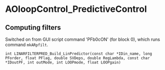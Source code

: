 # AOloopControl_PredictiveControl



## Computing filters

Switched on from GUI script command 'PFb0cON' (for block 0), which runs command `mkARpfilt`.

	int LINARFILTERPRED_Build_LinPredictor(const char *IDin_name, long PForder, float PFlag, double SVDeps, double RegLambda, const char *IDoutPF, int outMode, int LOOPmode, float LOOPgain)
